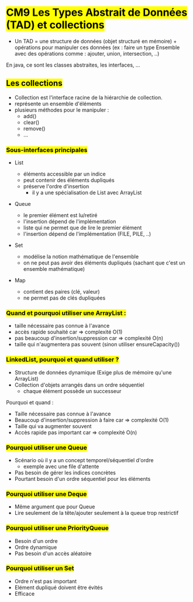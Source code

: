 # <mark class="hltr-purple format">CM9 Les Types Abstrait de Données (TAD) et collections</mark>


- Un TAD = une structure de données (objet structuré en mémoire) + opérations pour manipuler ces données (ex : faire un type Ensemble avec des opérations comme : ajouter, union, intersection, ..)

En java, ce sont les classes abstraites, les interfaces, ...

## <mark class="hltr-green format">Les collections</mark>

- Collection est l'interface racine de la hiérarchie de collection.
- représente un ensemble d'éléments
- plusieurs méthodes pour le manipuler :
	- add()
	- clear()
	- remove()
	- ...

### <mark class="hltr-pink format">Sous-interfaces principales</mark>

- List
	- éléments accessible par un indice
	- peut contenir des éléments dupliqués
	- préserve l'ordre d'insertion
		- il y a une spécialisation de List avec ArrayList

- Queue
	- le premier élément est lu/retiré
	- l'insertion dépend de l'implémentation
	- liste qui ne permet que de lire le premier élément
	- l'insertion dépend de l'implémentation (FILE, PILE, ..)
- Set
	- modélise la notion mathématique de l'ensemble
	- on ne peut pas avoir des éléments dupliqués (sachant que c'est un ensemble mathématique)
- Map
	- contient des paires (clé, valeur)
	- ne permet pas de clés dupliquées

### <mark class="hltr-pink format">Quand et pourquoi utiliser une ArrayList :</mark>
- taille nécessaire pas connue à l'avance
- accès rapide souhaité car => complexité O(1)
- pas beaucoup d'insertion/suppression car => complexité O(n)
- taille qui n'augmentera pas souvent (sinon utiliser ensureCapacity())

### <mark class="hltr-pink format">LinkedList, pourquoi et quand utiliser ?</mark>
- Structure de données dynamique (Exige plus de mémoire qu'une ArrayList)
- Collection d'objets arrangés dans un ordre séquentiel
	- chaque élément possède un successeur

Pourquoi et quand :
- Taille nécessaire pas connue à l'avance
- Beaucoup d'insertion/suppression à faire car => complexité O(1)
- Taille qui va augmenter souvent
- Accès rapide pas important car => complexité O(n)

### <mark class="hltr-pink format">Pourquoi utiliser une Queue</mark>
- Scénario où il y a un concept temporel/séquentiel d'ordre
	- exemple avec une file d'attente
- Pas besoin de gérer les indices concrètes
- Pourtant besoin d'un ordre séquentiel pour les éléments

### <mark class="hltr-pink format">Pourquoi utiliser une Deque</mark>
- Même argument que pour Queue
- Lire seulement de la tête/ajouter seulement à la queue trop restrictif

### <mark class="hltr-pink format">Pourquoi utiliser une PriorityQueue</mark>

 - Besoin d'un ordre
 - Ordre dynamique
 - Pas besoin d'un accès aléatoire

### <mark class="hltr-pink format">Pourquoi utiliser un Set</mark>
- Ordre n'est pas important
- Elément dupliqué doivent être évités
- Efficace
